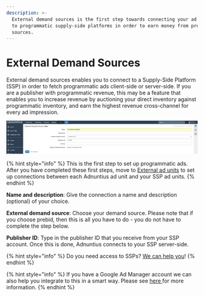 ```yaml
---
description: >-
  External demand sources is the first step towards connecting your ad platform
  to programmatic supply-side platforms in order to earn money from programmatic
  sources.
---
```


# External Demand Sources

External demand sources enables you to connect to a Supply-Side Platform \(SSP\) in order to fetch programmatic ads client-side or server-side. If you are a publisher with programmatic revenue, this may be a feature that enables you to increase revenue by auctioning your direct inventory against programmatic inventory, and earn the highest revenue cross-channel for every ad impression.

![External demand source setup example](../../../.gitbook/assets/201811-reports-admin-external-demand-source.png)

{% hint style="info" %}
This is the first step to set up programmatic ads. After you have completed these first steps, move to [External ad units](../inventory/external-adunits.md) to set up connections between each Adnuntius ad unit and your SSP ad units.
{% endhint %}

**Name and description**: Give the connection a name and description \(optional\) of your choice.

**External demand source**: Choose your demand source. Please note that if you choose prebid, then this is all you have to do - you do not have to complete the step below.

**Publisher ID**: Type in the publisher ID that you receive from your SSP account. Once this is done, Adnuntius connects to your SSP server-side.

{% hint style="info" %}
Do you need access to SSPs? [We can help you](https://adnuntius.com/programmatic-just-got-full-service/)! 
{% endhint %}

{% hint style="info" %}
If you have a Google Ad Manager account we can also help you integrate to this in a smart way. Please see [here ](../../../other-useful-information/gam-integration.md)for more information. 
{% endhint %}

